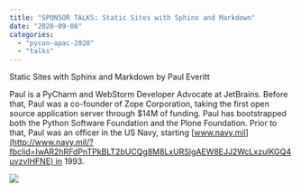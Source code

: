 ```yaml
---
title: "SPONSOR TALKS: Static Sites with Sphinx and Markdown"
date: "2020-09-08"
categories: 
  - "pycon-apac-2020"
  - "talks"
---
```


Static Sites with Sphinx and Markdown by Paul Everitt

Paul is a PyCharm and WebStorm Developer Advocate at JetBrains. Before that, Paul was a co-founder of Zope Corporation, taking the first open source application server through $14M of funding. Paul has bootstrapped both the Python Software Foundation and the Plone Foundation. Prior to that, Paul was an officer in the US Navy, starting [www.navy.mil](http://www.navy.mil/?fbclid=IwAR2hRFdPnTPkBLT2bUCQg8M8LxURSlgAEW8EJJ2WcLxzuIKGQ4uvzvlHFNE) in 1993.

![](https://pyconmy.files.wordpress.com/2020/09/118813036_629136807795321_729848754122576578_o.jpg?w=1024)
